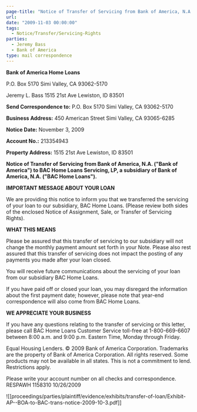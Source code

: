 ```yaml
---
page-title: "Notice of Transfer of Servicing from Bank of America, N.A. ('Bank of America') to BAC Home Loans Servicing, LP, a subsidiary of Bank of America, N.A. ('BAC Home Loans')"
url:
date: "2009-11-03 00:00:00"
tags:
  - Notice/Transfer/Servicing-Rights
parties:
  - Jeremy Bass
  - Bank of America
type: mail correspondence
---
```

**Bank of America Home Loans**

P.O. Box 5170
Simi Valley, CA 93062-5170

Jeremy L. Bass
1515 21st Ave
Lewiston, ID 83501

**Send Correspondence to:**
P.O. Box 5170
Simi Valley, CA 93062-5170

**Business Address:**
450 American Street
Simi Valley, CA 93065-6285

**Notice Date:** November 3, 2009

**Account No.:** 213354943

**Property Address:**
1515 21st Ave
Lewiston, ID 83501

**Notice of Transfer of Servicing from Bank of America, N.A. ("Bank of America") to BAC Home Loans Servicing, LP, a subsidiary of Bank of America, N.A. ("BAC Home Loans").**

**IMPORTANT MESSAGE ABOUT YOUR LOAN**

We are providing this notice to inform you that we transferred the servicing of your loan to our subsidiary, BAC Home Loans. (Please review both sides of the enclosed Notice of Assignment, Sale, or Transfer of Servicing Rights).

**WHAT THIS MEANS**

Please be assured that this transfer of servicing to our subsidiary will not change the monthly payment amount set forth in your Note. Please also rest assured that this transfer of servicing does not impact the posting of any payments you made after your loan closed.

You will receive future communications about the servicing of your loan from our subsidiary BAC Home Loans.

If you have paid off or closed your loan, you may disregard the information about the first payment date; however, please note that year-end correspondence will also come from BAC Home Loans.

**WE APPRECIATE YOUR BUSINESS**

If you have any questions relating to the transfer of servicing or this letter, please call BAC Home Loans Customer Service toll-free at 1-800-669-6607 between 8:00 a.m. and 9:00 p.m. Eastern Time, Monday through Friday.

Equal Housing Lenders. © 2009 Bank of America Corporation. Trademarks are the property of Bank of America Corporation. All rights reserved. Some products may not be available in all states. This is not a commitment to lend. Restrictions apply.

Please write your account number on all checks and correspondence. RESPAWH 1158310 10/26/2009

![[proceedings/parties/plaintiff/evidence/exhibits/transfer-of-loan/Exhibit-AP--BOA-to-BAC-trans-notice-2009-10-3.pdf]]